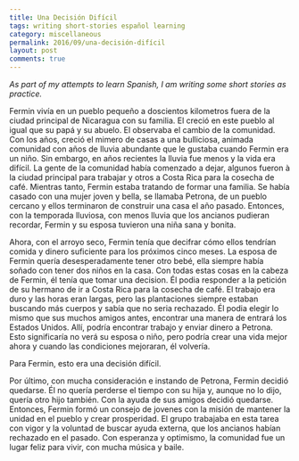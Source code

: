 ```yaml
---
title: Una Decisión Difícil
tags: writing short-stories español learning
category: miscellaneous
permalink: 2016/09/una-decisión-difícil
layout: post
comments: true
---
```

*As part of my attempts to learn Spanish, I am writing some short stories as practice.*

Fermin vivía en un pueblo pequeño a doscientos kilometros fuera de la ciudad principal de Nicaragua con su familia. 
El creció en este pueblo al igual que su papá y su abuelo.
El observaba el cambio de la comunidad.
Con los años, creció el mimero de casas a una bulliciosa, animada comunidad con años de lluvia abundante que le gustaba cuando Fermin era un niño.
Sin embargo, en años recientes la lluvia fue menos y la vida era difícil.
La gente de la comunidad había comenzado a dejar, algunos fueron à la ciudad principal para trabajar y otros a Costa Rica para la cosecha de café.
Mientras tanto, Fermin estaba tratando de formar una familia.
Se había casado con una mujer joven y bella, se llamaba Petrona, de un pueblo cercano y ellos terminaron de construir una casa el año pasado.
Entonces, con la temporada lluviosa, con menos lluvia que los ancianos pudieran recordar, Fermin y su esposa tuvieron una niña sana y bonita.

Ahora, con el arroyo seco, Fermin tenía que decifrar cómo ellos tendrían comida y dinero suficiente para los próximos cinco meses.
La esposa de Fermin quería desesperadamente tener otro bebé, ella siempre había soñado con tener dos niños en la casa.
Con todas estas cosas en la cabeza de Fermin, él tenía que tomar una decision.
Él podia responder a la petición de su hermano de ir a Costa Rica para la cosecha de café.
El trabajo era duro y las horas eran largas, pero las plantaciones siempre estaban buscando más cuerpos y sabía que no seria rechazado.
Él podia elegir lo mismo que sus muchos amigos antes, encontrar una manera de entrará los Estados Unidos.
Allí, podría encontrar trabajo y enviar dinero a Petrona.
Esto significaría no verá su esposa o niño, pero podría crear una vida mejor ahora y cuando las condiciones mejoraran, él volvería.

Para Fermin, esto era una decisión difícil.

Por último, con mucha consideración e instando de Petrona, Fermin decidió quedarse.
Él no quería perderse el tiempo con su hija y, aunque no lo dijo, quería otro hijo también.
Con la ayuda de sus amigos decidió quedarse.
Entonces, Fermin formó un consejo de jovenes con la misión de mantener la unidad en el pueblo y crear prosperidad.
El grupo trabajaba en esta tarea con vigor y la voluntad de buscar ayuda externa, que los ancianos habían rechazado en el pasado.
Con esperanza y optimismo, la comunidad fue un lugar feliz para vivir, con mucha música y baile.

